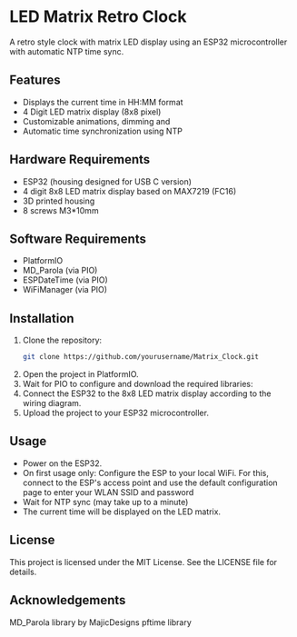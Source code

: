 # LED Matrix Retro Clock

A retro style clock with matrix LED display using an ESP32 microcontroller with automatic NTP time sync.

## Features

- Displays the current time in HH:MM format
- 4 Digit LED matrix display (8x8 pixel)
- Customizable animations, dimming and 
- Automatic time synchronization using NTP

## Hardware Requirements

- ESP32 (housing designed for USB C version)
- 4 digit 8x8 LED matrix display based on MAX7219 (FC16)
- 3D printed housing
- 8 screws M3*10mm

## Software Requirements

- PlatformIO
- MD_Parola (via PIO)
- ESPDateTime (via PIO) 
- WiFiManager (via PIO)

## Installation

1. Clone the repository:
   ```sh
   git clone https://github.com/yourusername/Matrix_Clock.git
2. Open the project in PlatformIO.
3. Wait for PIO to configure and download the required libraries:
4. Connect the ESP32 to the 8x8 LED matrix display according to the wiring diagram.
5. Upload the project to your ESP32 microcontroller.

## Usage
- Power on the ESP32.
- On first usage only: Configure the ESP to your local WiFi. For this, connect to the ESP's access point and use the default configuration page to enter your WLAN SSID and password 
- Wait for NTP sync (may take up to a minute)
- The current time will be displayed on the LED matrix.

## License
This project is licensed under the MIT License. See the LICENSE file for details.

## Acknowledgements
MD_Parola library by MajicDesigns
pftime library
